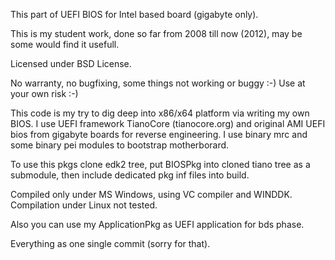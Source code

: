 This part of UEFI BIOS for Intel based board (gigabyte only).

This is my student work, done so far from 2008 till now (2012), may be some
would find it usefull.

Licensed under BSD License.

No warranty, no bugfixing, some things not working or buggy :-)
Use at your own risk :-)

This code is my try to dig deep into x86/x64 platform via writing my own 
BIOS. I use UEFI framework TianoCore (tianocore.org) and original 
AMI UEFI bios from gigabyte boards for reverse engineering.
I use binary mrc and some binary pei modules to bootstrap motherborard.

To use this pkgs clone edk2 tree, put BIOSPkg into cloned tiano tree 
as a submodule, then include dedicated pkg inf files into build.

Compiled only under MS Windows, using VC compiler and WINDDK. Compilation
under Linux not tested.

Also you can use my ApplicationPkg as UEFI application for bds phase.

Everything as one single commit (sorry for that).

